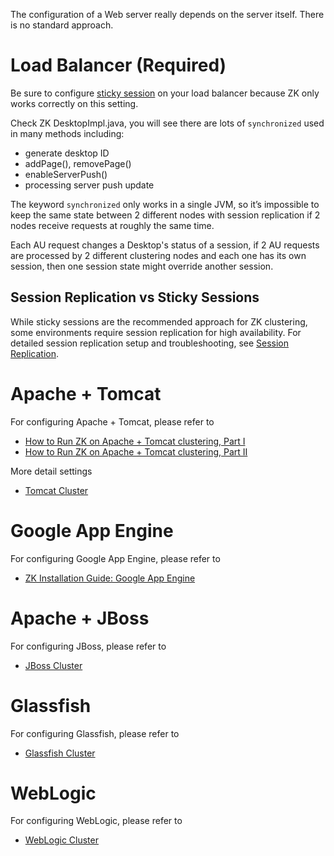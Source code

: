 The configuration of a Web server really depends on the server itself.
There is no standard approach.

# Load Balancer (Required)

Be sure to configure [sticky session](http://wiki.metawerx.net/wiki/StickySessions) on your load
balancer because ZK only works correctly on this setting.

Check ZK DesktopImpl.java, you will see there are lots of `synchronized`
used in many methods including:

- generate desktop ID
- addPage(), removePage()
- enableServerPush()
- processing server push update

The keyword `synchronized` only works in a single JVM, so it’s
impossible to keep the same state between 2 different nodes with session
replication if 2 nodes receive requests at roughly the same time.

Each AU request changes a Desktop's status of a session, if 2 AU
requests are processed by 2 different clustering nodes and each one has
its own session, then one session state might override another session.

## Session Replication vs Sticky Sessions

While sticky sessions are the recommended approach for ZK clustering, some environments require session replication for high availability. For detailed session replication setup and troubleshooting, see [Session Replication]({{site.baseurl}}/zk_dev_ref/clustering/session_replication).

# Apache + Tomcat

For configuring Apache + Tomcat, please refer to

- [How to Run ZK on Apache + Tomcat clustering, Part I](https://www.zkoss.org/wiki/Small_Talks/2007/April/How_to_Run_ZK_on_Apache_+_Tomcat_clustering,_Part_I)
- [How to Run ZK on Apache + Tomcat clustering, Part II](https://www.zkoss.org/wiki/Small_Talks/2007/May/How_to_Run_ZK_on_Apache_+_Tomcat_clustering,_Part_II)

More detail settings

- [ Tomcat Cluster]({{site.baseurl}}/zk_installation_guide/tomcat_cluster)

# Google App Engine

For configuring Google App Engine, please refer to

- [ZK Installation Guide: Google App Engine]({{site.baseurl}}/zk_installation_guide/google_app_engine)

# Apache + JBoss

For configuring JBoss, please refer to

- [ JBoss Cluster]({{site.baseurl}}/zk_installation_guide/jboss_cluster)

# Glassfish

For configuring Glassfish, please refer to

- [ Glassfish Cluster]({{site.baseurl}}/zk_installation_guide/glassfish_cluster)

# WebLogic

For configuring WebLogic, please refer to

- [ WebLogic Cluster]({{site.baseurl}}/zk_installation_guide/weblogic_cluster)
